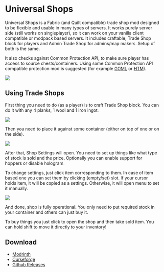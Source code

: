 # Universal Shops

Universal Shops is a Fabric (and Quilt compatible) trade shop mod designed to be flexible
and usable in many types of servers. It works purely server side (still works on singleplayer),
so it can work on your vanilla client compatible or modpack based servers. It includes craftable,
Trade Shop block for players and Admin Trade Shop for admins/map makers. Setup of both is the same.

It also checks against Common Protection API, to make sure player has access to source chests/containers.
Using some Common Protection API compatible protection mod is suggested 
(for example [GOML](https://modrinth.com/mod/goml-reserved) or [HTM](https://modrinth.com/mod/htm)).

![](https://imgur.com/VH7voGh.png)

## Using Trade Shops
First thing you need to do (as a player) is to craft Trade Shop block.
You can do it with any 4 planks, 1 wool and 1 iron ingot.

![](https://imgur.com/rdzfgtu.png)

Then you need to place it against some container (either on top of one or on the side).

![](https://imgur.com/EuPNKcj.png)

After that, Shop Settings will open. You need to set up things like what type of stock is sold
and the price. Optionally you can enable support for hoppers or disable hologram.

To change settings, just click item corresponding to them. In case of item based one you can set them
by clicking (empty/set) slot. If your cursor holds item, it will be copied as a settings.
Otherwise, it will open menu to set it manually.

![](https://imgur.com/2Nn7ynR.png)

And done, shop is fully operational. You only need to put required stock in your container
and others can just buy it.

To buy things you just click to open the shop and then take sold item. You can hold shift 
to move it directly to your inventory!

## Download
- [Modrinth](https://modrinth.com/mod/universal-shops)
- [Curseforge](https://www.curseforge.com/minecraft/mc-mods/universal-shops)
- [Github Releases](https://github.com/Patbox/UniversalShops/releases)